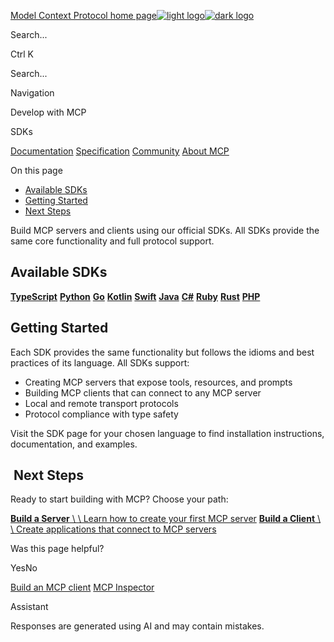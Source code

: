 [Model Context Protocol home page![light logo](https://mintcdn.com/mcp/4ZXF1PrDkEaJvXpn/logo/light.svg?fit=max&auto=format&n=4ZXF1PrDkEaJvXpn&q=85&s=4498cb8a57d574005f3dca62bdd49c95)![dark logo](https://mintcdn.com/mcp/4ZXF1PrDkEaJvXpn/logo/dark.svg?fit=max&auto=format&n=4ZXF1PrDkEaJvXpn&q=85&s=c0687c003f8f2cbdb24772ab4c8a522c)](https://modelcontextprotocol.io/)

Search...

Ctrl K

Search...

Navigation

Develop with MCP

SDKs

[Documentation](https://modelcontextprotocol.io/docs/getting-started/intro) [Specification](https://modelcontextprotocol.io/specification/2025-06-18) [Community](https://modelcontextprotocol.io/community/communication) [About MCP](https://modelcontextprotocol.io/about)

On this page

- [Available SDKs](https://modelcontextprotocol.io/docs/sdk#available-sdks)
- [Getting Started](https://modelcontextprotocol.io/docs/sdk#getting-started)
- [Next Steps](https://modelcontextprotocol.io/docs/sdk#next-steps)

Build MCP servers and clients using our official SDKs. All SDKs provide the same core functionality and full protocol support.

## [​](https://modelcontextprotocol.io/docs/sdk\#available-sdks) Available SDKs

[**TypeScript**](https://github.com/modelcontextprotocol/typescript-sdk) [**Python**](https://github.com/modelcontextprotocol/python-sdk) [**Go**](https://github.com/modelcontextprotocol/go-sdk) [**Kotlin**](https://github.com/modelcontextprotocol/kotlin-sdk) [**Swift**](https://github.com/modelcontextprotocol/swift-sdk) [**Java**](https://github.com/modelcontextprotocol/java-sdk) [**C#**](https://github.com/modelcontextprotocol/csharp-sdk) [**Ruby**](https://github.com/modelcontextprotocol/ruby-sdk) [**Rust**](https://github.com/modelcontextprotocol/rust-sdk) [**PHP**](https://github.com/modelcontextprotocol/php-sdk)

## [​](https://modelcontextprotocol.io/docs/sdk\#getting-started) Getting Started

Each SDK provides the same functionality but follows the idioms and best practices of its language. All SDKs support:

- Creating MCP servers that expose tools, resources, and prompts
- Building MCP clients that can connect to any MCP server
- Local and remote transport protocols
- Protocol compliance with type safety

Visit the SDK page for your chosen language to find installation instructions, documentation, and examples.

## [​](https://modelcontextprotocol.io/docs/sdk\#next-steps) Next Steps

Ready to start building with MCP? Choose your path:

[**Build a Server** \\
\\
Learn how to create your first MCP server](https://modelcontextprotocol.io/docs/develop/build-server) [**Build a Client** \\
\\
Create applications that connect to MCP servers](https://modelcontextprotocol.io/docs/develop/build-client)

Was this page helpful?

YesNo

[Build an MCP client](https://modelcontextprotocol.io/docs/develop/build-client) [MCP Inspector](https://modelcontextprotocol.io/legacy/tools/inspector)

Assistant

Responses are generated using AI and may contain mistakes.